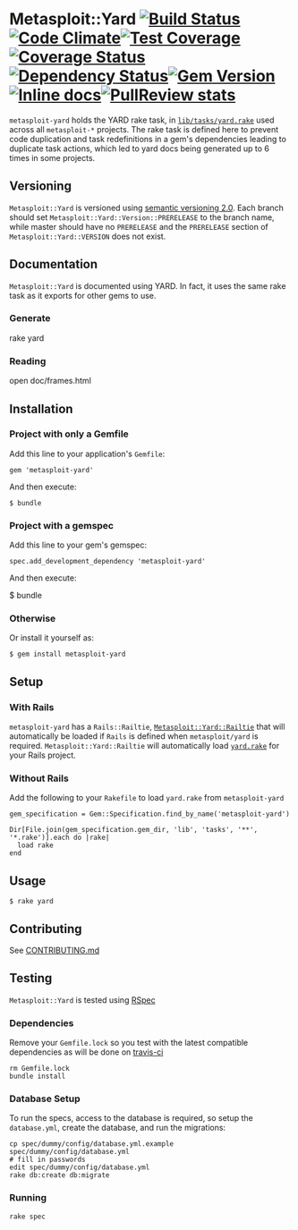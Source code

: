 # Metasploit::Yard [![Build Status](https://travis-ci.org/rapid7/metasploit-yard.svg?branch=master)](https://travis-ci.org/rapid7/metasploit-yard)[![Code Climate](https://codeclimate.com/github/rapid7/metasploit-yard.png)](https://codeclimate.com/github/rapid7/metasploit-yard)[![Test Coverage](https://codeclimate.com/github/rapid7/metasploit-yard/badges/coverage.svg)](https://codeclimate.com/github/rapid7/metasploit-yard)[![Coverage Status](https://img.shields.io/coveralls/rapid7/metasploit-yard.svg)](https://coveralls.io/r/rapid7/metasploit-yard)[![Dependency Status](https://gemnasium.com/rapid7/metasploit-yard.svg)](https://gemnasium.com/rapid7/metasploit-yard)[![Gem Version](https://badge.fury.io/rb/metasploit-yard.svg)](http://badge.fury.io/rb/metasploit-yard)[![Inline docs](http://inch-ci.org/github/rapid7/metasploit-yard.svg?branch=master)](http://inch-ci.org/github/rapid7/metasploit-yard)[![PullReview stats](https://www.pullreview.com/github/rapid7/metasploit-yard/badges/master.svg)](https://www.pullreview.com/github/rapid7/metasploit-yard/reviews/master)

`metasploit-yard` holds the YARD rake task, in [`lib/tasks/yard.rake`](lib/tasks.yard.rake) used across all
`metasploit-*` projects.  The rake task is defined here to prevent code duplication and task redefinitions in a gem's
dependencies leading to duplicate task actions, which led to yard docs being generated up to 6 times in some projects.

## Versioning

`Metasploit::Yard` is versioned using [semantic versioning 2.0](http://semver.org/spec/v2.0.0.html).  Each branch
should set `Metasploit::Yard::Version::PRERELEASE` to the branch name, while master should have no `PRERELEASE`
and the `PRERELEASE` section of `Metasploit::Yard::VERSION` does not exist.

## Documentation

`Metasploit::Yard` is documented using YARD.  In fact, it uses the same rake task as it exports for other gems to use.

### Generate

   rake yard
   
### Reading

   open doc/frames.html

## Installation

### Project with only a Gemfile

Add this line to your application's `Gemfile`:

    gem 'metasploit-yard'    

And then execute:

    $ bundle

### Project with a gemspec

Add this line to your gem's gemspec:

    spec.add_development_dependency 'metasploit-yard'

And then execute:

   $ bundle
   
### Otherwise

Or install it yourself as:

    $ gem install metasploit-yard

## Setup

### With Rails

`metasploit-yard` has a `Rails::Railtie`, [`Metasploit::Yard::Railtie`](lib/metasploit/yard/railtie) that will
automatically be loaded if `Rails` is defined when `metasploit/yard` is required.  `Metasploit::Yard::Railtie` will
automatically load [`yard.rake`](lib/tasks/yard.rake) for your Rails project.

### Without Rails

Add the following to your `Rakefile` to load `yard.rake` from `metasploit-yard`

    gem_specification = Gem::Specification.find_by_name('metasploit-yard')

    Dir[File.join(gem_specification.gem_dir, 'lib', 'tasks', '**', '*.rake')].each do |rake|
      load rake
    end

## Usage

    $ rake yard

## Contributing

See [CONTRIBUTING.md](CONTRIBUTING.md)

## Testing

`Metasploit::Yard` is tested using [RSpec](https://github.com/rspec/rspec)

### Dependencies

Remove your `Gemfile.lock` so you test with the latest compatible dependencies as will be done on
[travis-ci](https://travis-ci.org/rapid7/metasploit-yard)

    rm Gemfile.lock
    bundle install

### Database Setup

To run the specs, access to the database is required, so setup the `database.yml`, create the database, and run the
migrations:

    cp spec/dummy/config/database.yml.example spec/dummy/config/database.yml
    # fill in passwords
    edit spec/dummy/config/database.yml
    rake db:create db:migrate

### Running

    rake spec
